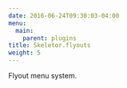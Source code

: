 ```yaml
---
date: 2016-06-24T09:30:03-04:00
menu:
  main:
    parent: plugins
title: Skeletor.flyouts
weight: 5
---
```


Flyout menu system.